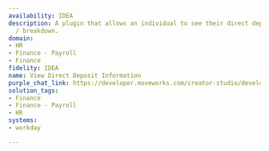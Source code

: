 ```yaml
---
availability: IDEA
description: A plugin that allows an individual to see their direct deposit information
  / breakdown.
domain:
- HR
- Finance - Payroll
- Finance
fidelity: IDEA
name: View Direct Deposit Information
purple_chat_link: https://developer.moveworks.com/creator-studio/developer-tools/purple-chat/?conversation=%7B%22startTimestamp%22%3A%2211%3A43+AM%22%2C%22messages%22%3A%5B%7B%22parts%22%3A%5B%7B%22richText%22%3A%22Show+me+my+direct+deposit+breakdown%22%7D%5D%2C%22role%22%3A%22user%22%7D%2C%7B%22parts%22%3A%5B%7B%22reasoningSteps%22%3A%5B%7B%22richText%22%3A%22Rephrased+question+to+%27retrieve+direct+deposit+information+for+current+user%27%22%2C%22status%22%3A%22success%22%7D%2C%7B%22richText%22%3A%22Pinging+Workday+to+retrieve+account+details%22%2C%22status%22%3A%22success%22%7D%2C%7B%22richText%22%3A%22Found+2+accounts.+Preparing+summary...%22%2C%22status%22%3A%22pending%22%7D%5D%7D%5D%2C%22role%22%3A%22assistant%22%7D%2C%7B%22parts%22%3A%5B%7B%22richText%22%3A%22%3Cp%3EHere+is+your+current+direct+deposit+breakdown+from+%3Cb%3EWorkday%3C%2Fb%3E%3A%3C%2Fp%3E%3Cul%3E%3Cli%3E%3Cb%3EBank+of+America%3C%2Fb%3E+%28Checking+%E2%80%A2%E2%80%A2%E2%80%A2%E2%80%A21234%29%3Cul%3E%3Cli%3EDeposit%3A+80%25+of+net+pay%3C%2Fli%3E%3C%2Ful%3E%3C%2Fli%3E%3Cli%3E%3Cb%3EChase+Bank%3C%2Fb%3E+%28Savings+%E2%80%A2%E2%80%A2%E2%80%A2%E2%80%A25678%29%3Cul%3E%3Cli%3EDeposit%3A+20%25+of+net+pay%3C%2Fli%3E%3C%2Ful%3E%3C%2Fli%3E%3C%2Ful%3E%22%7D%2C%7B%22citations%22%3A%5B%7B%22citationTitle%22%3A%22Bank+of+America+%E2%80%A2%E2%80%A2%E2%80%A2%E2%80%A21234%22%2C%22connectorName%22%3A%22workday%22%7D%2C%7B%22citationTitle%22%3A%22Chase+Bank+%E2%80%A2%E2%80%A2%E2%80%A2%E2%80%A25678%22%2C%22connectorName%22%3A%22workday%22%7D%5D%7D%2C%7B%22buttons%22%3A%5B%7B%22buttonText%22%3A%22Update+Direct+Deposit%22%2C%22style%22%3A%22filled%22%7D%2C%7B%22buttonText%22%3A%22Download+Last+Payslip%22%2C%22style%22%3A%22outlined%22%7D%5D%7D%5D%2C%22role%22%3A%22assistant%22%7D%5D%7D
solution_tags:
- Finance
- Finance - Payroll
- HR
systems:
- workday

---
```

